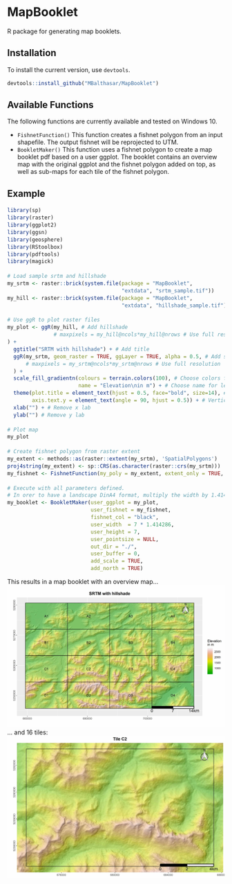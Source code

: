 # MapBooklet
R package for generating map booklets.

## Installation

To install the current version, use `devtools`.

```R
devtools::install_github("MBalthasar/MapBooklet")
```

## Available Functions

The following functions are currently available and tested on Windows 10.

* `FishnetFunction()` This function creates a fishnet polygon from an input shapefile. The output fishnet will be reprojected to UTM.
* `BookletMaker()` This function uses a fishnet polygon to create a map booklet pdf based on a user ggplot. The booklet contains an overview map with the original ggplot and the fishnet polygon added on top, as well as sub-maps for each tile of the fishnet polygon.

## Example

```R
library(sp)
library(raster)
library(ggplot2)
library(ggsn)
library(geosphere)
library(RStoolbox)
library(pdftools)
library(magick)

# Load sample srtm and hillshade
my_srtm <- raster::brick(system.file(package = "MapBooklet",
                                     "extdata", "srtm_sample.tif"))
my_hill <- raster::brick(system.file(package = "MapBooklet",
                                     "extdata", "hillshade_sample.tif"))

# Use ggR to plot raster files
my_plot <- ggR(my_hill, # Add hillshade
               # maxpixels = my_hill@ncols*my_hill@nrows # Use full resolution
) +
  ggtitle("SRTM with hillshade") + # Add title
  ggR(my_srtm, geom_raster = TRUE, ggLayer = TRUE, alpha = 0.5, # Add srtm with alpha = 0.5
      # maxpixels = my_srtm@ncols*my_srtm@nrows # Use full resolution
  ) +
  scale_fill_gradientn(colours = terrain.colors(100), # Choose colors for srtm
                       name = "Elevation\nin m") + # Choose name for legend
  theme(plot.title = element_text(hjust = 0.5, face="bold", size=14), # Adjust title
        axis.text.y = element_text(angle = 90, hjust = 0.5)) + # Vertical y axis labels
  xlab("") + # Remove x lab
  ylab("") # Remove y lab

# Plot map
my_plot

# Create fishnet polygon from raster extent
my_extent <- methods::as(raster::extent(my_srtm), 'SpatialPolygons')
proj4string(my_extent) <- sp::CRS(as.character(raster::crs(my_srtm)))
my_fishnet <- FishnetFunction(my_poly = my_extent, extent_only = TRUE, diff_factor = 4)

# Execute with all parameters defined.
# In orer to have a landscape DinA4 format, multiply the width by 1.414286.
my_booklet <- BookletMaker(user_ggplot = my_plot,
                           user_fishnet = my_fishnet,
                           fishnet_col = "black",
                           user_width  = 7 * 1.414286,
                           user_height = 7,
                           user_pointsize = NULL,
                           out_dir = "./",
                           user_buffer = 0,
                           add_scale = TRUE,
                           add_north = TRUE)
```
This results in a map booklet with an overview map...
![](images/Overview.jpg)
... and 16 tiles:
![](images/Tile.jpg)
